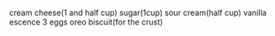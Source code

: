 cream cheese(1 and half cup)
sugar(1cup)
sour cream(half cup)
vanilla escence
3 eggs
oreo biscuit(for the crust)

